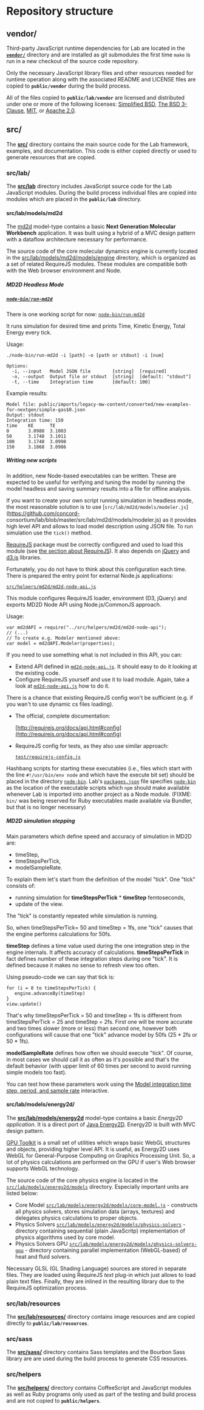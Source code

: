 # Repository structure



## vendor/

Third-party JavaScript runtime dependencies for Lab are located in the
**[`vendor/`](https://github.com/concord-consortium/lab/tree/master/vendor)**
directory and are installed as git submodules
the first time `make` is run in a new checkout of the source code repository.

Only the necessary JavaScript library files and other resources needed for runtime operation along
with the associated README and LICENSE files are copied to **`public/vendor`** during
the build process.

All of the files copied to **`public/lab/vendor`** are licensed and distributed under
one or more of the following licenses:
[Simplified BSD](http://www.opensource.org/licenses/BSD-2-Clause),
[The BSD 3-Clause](http://www.opensource.org/licenses/BSD-3-Clause),
[MIT](http://www.opensource.org/licenses/MIT), or
[Apache 2.0](http://www.opensource.org/licenses/Apache-2.0).

## src/

The **[src/](https://github.com/concord-consortium/lab/tree/master/src)** directory
contains the main source code for the Lab framework, examples, and documentation. This
code is either copied directly or used to generate resources  that are copied.

### src/lab/

The **[src/lab](https://github.com/concord-consortium/lab/tree/master/src/lab)**
directory includes JavaScript source code for the Lab JavaScript modules.
During the build process individual files are copied into modules which are placed in
the **`public/lab`** directory.

#### src/lab/models/md2d

The [md2d](https://github.com/concord-consortium/lab/tree/master/src/lab/models/md2d) model-type contains a basic
**Next Generation Molecular Workbench** application. It was built using a hybrid of a MVC design pattern
with a dataflow architecture necessary for performance.

The source code of the core molecular dynamics engine is currently located in the
[src/lab/models/md2d/models/engine](https://github.com/concord-consortium/lab/tree/master/src/lab/models/md2d/models/engine)
directory, which is organized as a set of related RequireJS modules. These modules are compatible
both with the Web browser environment and Node.

##### MD2D Headless Mode

##### [`node-bin/run-md2d`](https://github.com/concord-consortium/lab/blob/master/node-bin/run-md2d)

There is one working script for now:
[`node-bin/run-md2d`](https://github.com/concord-consortium/lab/blob/master/node-bin/run-md2d)

It runs simulation for desired time and prints Time, Kinetic Energy, Total Energy every tick.

Usage:

    ./node-bin/run-md2d -i [path] -o [path or stdout] -i [num]

    Options:
      -i, --input   Model JSON file        [string]  [required]
      -o, --output  Output file or stdout  [string]  [default: "stdout"]
      -t, --time    Integration time       [default: 100]

Example results:

    Model file: public/imports/legacy-mw-content/converted/new-examples-for-nextgen/simple-gas$0.json
    Output: stdout
    Integration time: 150
    time    KE      TE
    0       3.0988  3.1003
    50      3.1748  3.1011
    100     3.1748  3.0998
    150     3.1868  3.0986

##### Writing new scripts

In addition, new Node-based executables can be written. These are expected to be useful for verifying and tuning the model by running the model headless and saving summary results into a file for offline analysis.

If you want to create your own script running simulation in headless mode, the most reasonable solution is to use [`src/lab/md2d/models/modeler.js`](https://github.com/concord-
consortium/lab/blob/master/src/lab/md2d/models/modeler.js) as it provides high level API and
allows to load model description using JSON file. To run simulation use the `tick()` method.

[RequireJS](https://http://requirejs.org/) package must be correctly configured and used to load this module (see [the section about
RequireJS](#javascript-dependency-management-and-build-process---requrejs)). It also depends on [jQuery](http://jquery.com/) and [d3.js](http://mbostock.github.com/d3/) libraries.

Fortunately, you do not have to think about this configuration each time. There is prepared the entry point for external Node.js applications:

[`src/helpers/md2d/md2d-node-api.js`](https://github.com/concord-consortium/lab/blob/master/src/helpers/md2d/md2d-node-api.js)

This module configures RequireJS loader, environment (D3, jQuery) and exports MD2D Node API using Node.js/CommonJS approach.

Usage:

    var md2dAPI = require("../src/helpers/md2d/md2d-node-api");
    // (...)
    // To create e.g. Modeler mentioned above:
    var model = md2dAPI.Modeler(properties);

If you need to use something what is not included in this API, you can:

- Extend API defined in [`md2d-node-api.js`](https://github.com/concord-consortium/lab/blob/master/src/helpers/md2d/md2d-node-api.js). It should easy to do it looking at the existing code.
- Configure RequireJS yourself and use it to load module. Again, take a look at [`md2d-node-api.js`](https://github.com/concord-consortium/lab/blob/master/src/helpers/md2d/md2d-node-api.js) how to do it.

There is a chance that existing RequireJS config won't be sufficient (e.g. if you wan't to use dynamic cs files loading).

- The official, complete documentation:

  [http://requirejs.org/docs/api.html#config](http://requirejs.org/docs/api.html#config)

- RequireJS config for tests, as they also use similar approach:

  [`test/requirejs-config.js`](https://github.com/concord-consortium/lab/blob/master/test/requirejs-config.js)

Hashbang scripts for starting these executables (i.e., files which start with the line
`#!/usr/bin/env node` and which have the execute bit set) should be placed in the directory
[`node-bin`](https://github.com/concord-consortium/lab/tree/master/node-bin). Lab's
[`packages.json`](https://github.com/concord-consortium/lab/blob/master/package.json) file
specifies [`node-bin`](https://github.com/concord-consortium/lab/tree/master/node-bin) as the
location of the executable scripts which `npm` should make available whenever Lab is imported into
another project as a Node module. (FIXME: `bin/` was being reserved for Ruby
executables made available via Bundler, but that is no longer necessary)

##### MD2D simulation stepping

Main parameters which define speed and accuracy of simulation in MD2D are:

- timeStep,
- timeStepsPerTick,
- modelSampleRate.

To explain them let's start from the definition of the model "tick". One "tick" consists of:

- running simulation for **timeStepsPerTick** * **timeStep** femtoseconds,
- update of the view.

The "tick" is constantly repeated while simulation is running.

So, when timeStepsPerTick= 50 and timeStep = 1fs, one "tick" causes that the engine performs calculations for 50fs.

**timeStep** defines a time value used during the one integration step in the engine internals. It affects accuracy of calculations.
**timeStepsPerTick** in fact defines number of these integration steps during one "tick". It is defined because it makes no sense to refresh view too often.

Using pseudo-code we can say that tick is:

    for (i = 0 to timeStepsPerTick) {
       engine.advanceBy(timeStep)
    }
    view.update()

That's why timeStepsPerTick = 50 and timeStep = 1fs is different from timeStepsPerTick = 25 and timeStep = 2fs.
First one will be more accurate and two times slower (more or less) than second one, however both configurations will cause that one "tick" advance model by 50fs (25 * 2fs or 50 * 1fs).

**modelSampleRate** defines how often we should execute "tick". Of course, in most cases we should call it as often as it's possible and that's the default behavior (with upper limit of 60 times per second to avoid running simple models too fast).

You can test how these parameters work using the
[Model integration time step, period, and sample rate](interactives.html#interactives/basic-examples/sample-rate-and-refresh-rate.json)
interactive.

#### src/lab/models/energy2d/

The **[src/lab/models/energy2d](https://github.com/concord-consortium/lab/tree/master/src/lab/models/energy2d)** model-type contains
a basic **Energy2D* application*. It is a direct port of [Java Energy2D](http://energy.concord.org/energy2d/).
Energy2D is built with MVC design pattern.

[GPU Toolkit](https://github.com/concord-consortium/lab/tree/master/src/lab/models/energy2d/gpu) is a small set of utilities which wraps basic WebGL structures and objects, providing
higher level API. It is useful, as Energy2D uses WebGL for General-Purpose Computing on
Graphics Processing Unit. So, a lot of physics calculations are performed on the GPU if user's Web
browser supports WebGL technology.

The source code of the core physics engine is located in the [`src/lab/models/energy2d/models`](https://github.com/concord-consortium/lab/tree/master/src/lab/models/energy2d/models) directory.
Especially important units are listed below:

- Core Model [`src/lab/models/energy2d/models/core-model.js`](https://github.com/concord-consortium/lab/blob/master/src/lab/models/energy2d/models/core-model.js) - constructs all physics solvers,
stores simulation data (arrays, textures) and delegates physics calculations to proper objects.
- Physics Solvers [`src/lab/models/energy2d/models/physics-solvers`](https://github.com/concord-consortium/lab/tree/master/src/lab/models/energy2d/models/physics-solvers) - directory containing sequential
(plain JavaScritp) implementation of physics algorithms used by core model.
- Physics Solvers GPU [`src/lab/models/energy2d/models/physics-solvers-gpu`](https://github.com/concord-consortium/lab/tree/master/src/lab/models/energy2d/models/physics-solvers-gpu) - directory containing parallel
implementation (WebGL-based) of heat and fluid solvers.

Necessary GLSL (GL Shading Language) sources are stored in separate files. They are loaded using
RequireJS *text* plug-in which just allows to load plain text files. Finally, they are inlined in
the resulting library due to the RequireJS optimization process.

### src/lab/resources

The **[src/lab/resources/](https://github.com/concord-consortium/lab/tree/master/src/lab/resources)** 
directory contains image resources and are copied directly to **`public/lab/resources`**.

### src/sass

The **[src/sass/](https://github.com/concord-consortium/lab/tree/master/src/sass)** directory
contains Sass templates and the Bourbon Sass library are are used during the build process to 
generate CSS resources.

### src/helpers

The **[src/helpers/](https://github.com/concord-consortium/lab/tree/master/src/helpers)** directory contains
CoffeeScript and JavaScript modules as well as Ruby programs only used as part of the testing and
build process and are not copied to **`public/helpers`**.
